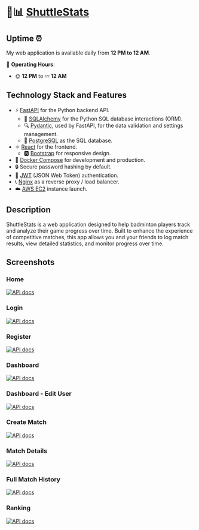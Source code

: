 # 🏸📊 [ShuttleStats](https://shuttlestats.com/)

## Uptime ⏰

My web application is available daily from **12 PM to 12 AM**.

📅 **Operating Hours**:
- 🌞 **12 PM** to 💤 **12 AM**

## Technology Stack and Features

- ⚡ [FastAPI](https://fastapi.tiangolo.com) for the Python backend API.
    - 🧰 [SQLAlchemy](https://www.sqlalchemy.org) for the Python SQL database interactions (ORM).
    - 🔍 [Pydantic](https://docs.pydantic.dev), used by FastAPI, for the data validation and settings management.
    - 💾 [PostgreSQL](https://www.postgresql.org) as the SQL database.
- ⚛️ [React](https://react.dev) for the frontend.
    - 🅱️ [Bootstrap](https://getbootstrap.com/) for responsive design.
- 🐋 [Docker Compose](https://www.docker.com) for development and production.
- 🔒 Secure password hashing by default.
- 🔑 [JWT](https://jwt.io/) (JSON Web Token) authentication.
- 📞 [Nginx](https://nginx.org/en/) as a reverse proxy / load balancer.
- ☁️ [AWS EC2](https://aws.amazon.com/ec2/) instance launch.

## Description

ShuttleStats is a web application designed to help badminton players track and analyze their game progress over time. Built to enhance the experience of competitive matches, this app allows you and your friends to log match results, view detailed statistics, and monitor progress over time.

## Screenshots

### Home

[![API docs](img/home.png)](https://github.com/ShinAdam/Badminton-Elo-App)

### Login

[![API docs](img/login.png)](https://github.com/ShinAdam/Badminton-Elo-App)

### Register

[![API docs](img/register.png)](https://github.com/ShinAdam/Badminton-Elo-App)

### Dashboard

[![API docs](img/dashboard.png)](https://github.com/ShinAdam/Badminton-Elo-App)

### Dashboard - Edit User

[![API docs](img/edit-user.png)](https://github.com/ShinAdam/Badminton-Elo-App)

### Create Match

[![API docs](img/create-match.png)](https://github.com/ShinAdam/Badminton-Elo-App)

### Match Details

[![API docs](img/matchdetails.png)](https://github.com/ShinAdam/Badminton-Elo-App)

### Full Match History

[![API docs](img/fullmatchhistory.png)](https://github.com/ShinAdam/Badminton-Elo-App)

### Ranking

[![API docs](img/ranking.png)](https://github.com/ShinAdam/Badminton-Elo-App)

